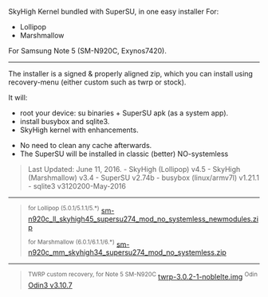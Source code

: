 SkyHigh Kernel bundled with SuperSU, in one easy installer For:
- Lollipop
- Marshmallow

For Samsung Note 5 (SM-N920C, Exynos7420).
<!--more-->
<hr/>
The installer is a signed & properly aligned zip,
which you can install using recovery-menu (either custom such as twrp or stock).

It will:
- root your device: su binaries + SuperSU apk (as a system app).
- install busybox and sqlite3.
- SkyHigh kernel with enhancements.

* No need to clean any cache afterwards.
* The SuperSU will be installed in classic (better) NO-systemless

<blockquote code-like>
Last Updated: June 11, 2016.
- SkyHigh (Lollipop) v4.5
- SkyHigh (Marshmallow) v3.4
- SuperSU v2.74b
- busybox (linux/armv7l) v1.21.1
- sqlite3 v3120200-May-2016
</blockquote>

<hr/>

<blockquote code-like>
<sup>for Lollipop (5.0.1/5.1.1/5.*)</sup>
<a rem-download="sm-n920c_ll_skyhigh45_supersu274_mod_no_systemless_newmodules.zip" href="http://q.gs/6965854/ll-skyhigh45-supersu274-no-systemless" rem-href="https://icompile.eladkarako.com/_uploads/2016/06/sm-n920c_ll_skyhigh45_supersu274_mod_no_systemless_newmodules.zip">sm-n920c_ll_skyhigh45_supersu274_mod_no_systemless_newmodules.zip</a>

<sup>for Marshmallow (6.0.1/6.1.1/6.*)</sup>
<a rem-download="sm-n920c_mm_skyhigh34_supersu274_mod_no_systemless.zip" href="http://q.gs/6965854/mm-skyhigh34-supersu274-no-systemless" rem-href="https://icompile.eladkarako.com/_uploads/2016/06/sm-n920c_mm_skyhigh34_supersu274_mod_no_systemless-1.zip">sm-n920c_mm_skyhigh34_supersu274_mod_no_systemless.zip</a></blockquote>

<hr/>

<blockquote code-like>
<sup>TWRP custom recovery, for Note 5 SM-N920C</sup>
<a href="https://icompile.eladkarako.com/_uploads/2016/06/twrp-3.0.2-1-noblelte.img_.tar">twrp-3.0.2-1-noblelte.img</a>
<sup>Odin</sup>
<a href="https://icompile.eladkarako.com/_uploads/2016/06/Odin3-v3.10.7.rar">Odin3 v3.10.7</a>
</blockquote>